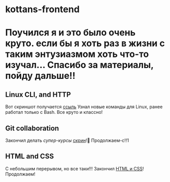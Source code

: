 # kottans-frontend
# Поучился я и это было очень круто. если бы я хоть раз в жизни с таким энтузиазмом хоть что-то изучал... Спасибо за материалы, пойду дальше!!

## Linux CLI, and HTTP
Вот скриншот получается [ссыль](https://github.com/Stwfp/kottans-frontend/blob/main/linux_task.jpg)
Узнал новые команды для Linux, ранее работал только с Bash. Все круто и классно! 

## Git collaboration
Закончил делать _супер-курсы_ [скрин](https://github.com/Stwfp/kottans-frontend/blob/main/git-collaboration.jpg)!🐤 Продолжаем-с!!1

## HTML and CSS
С небольшим перерывом, но все таки!!! Закончил [HTML и CSS](https://github.com/Stwfp/kottans-frontend/blob/main/HTML_and_CSS_course.jpg)! Продолжаем!

